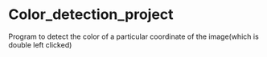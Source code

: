 # Color_detection_project
Program to detect the color of a particular coordinate of the image(which is double left clicked)
